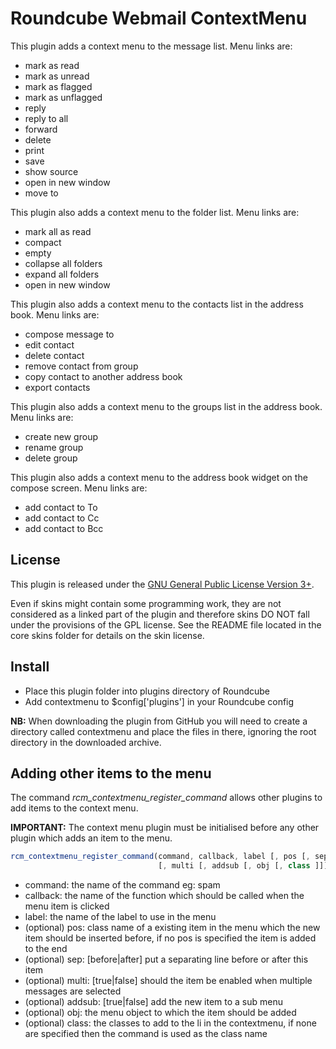 Roundcube Webmail ContextMenu
=============================
This plugin adds a context menu to the message list. Menu links are:
* mark as read
* mark as unread
* mark as flagged
* mark as unflagged
* reply
* reply to all
* forward
* delete
* print
* save
* show source
* open in new window
* move to

This plugin also adds a context menu to the folder list. Menu links are:
* mark all as read
* compact
* empty
* collapse all folders
* expand all folders
* open in new window

This plugin also adds a context menu to the contacts list in the address book.
Menu links are:
* compose message to
* edit contact
* delete contact
* remove contact from group
* copy contact to another address book
* export contacts

This plugin also adds a context menu to the groups list in the address book.
Menu links are:
* create new group
* rename group
* delete group

This plugin also adds a context menu to the address book widget on the compose
screen. Menu links are:
* add contact to To
* add contact to Cc
* add contact to Bcc

License
-------
This plugin is released under the [GNU General Public License Version 3+][gpl].

Even if skins might contain some programming work, they are not considered
as a linked part of the plugin and therefore skins DO NOT fall under the
provisions of the GPL license. See the README file located in the core skins
folder for details on the skin license.

Install
-------
* Place this plugin folder into plugins directory of Roundcube
* Add contextmenu to $config['plugins'] in your Roundcube config

**NB:** When downloading the plugin from GitHub you will need to create a
directory called contextmenu and place the files in there, ignoring the root
directory in the downloaded archive.

Adding other items to the menu
------------------------------
The command *rcm_contextmenu_register_command* allows other plugins to add
items to the context menu.

**IMPORTANT:** The context menu plugin must be initialised before any other
plugin which adds an item to the menu.

```js
rcm_contextmenu_register_command(command, callback, label [, pos [, sep
                                 [, multi [, addsub [, obj [, class ]]]]]])
```

* command:   the name of the command eg: spam
* callback:  the name of the function which should be called when the menu item
is clicked
* label:     the name of the label to use in the menu
* (optional) pos: class name of a existing item in the menu which the new item
should be inserted before, if no pos is specified the item is added to the end
* (optional) sep: [before|after] put a separating line before or after this
item
* (optional) multi: [true|false] should the item be enabled when multiple
messages are selected
* (optional) addsub: [true|false] add the new item to a sub menu
* (optional) obj: the menu object to which the item should be added
* (optional) class: the classes to add to the li in the contextmenu, if none
are specified then the command is used as the class name

[gpl]: http://www.gnu.org/licenses/gpl.html